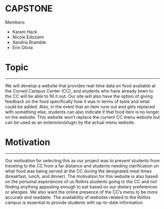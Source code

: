 # CAPSTONE

Members:
- Karam Hack
- Nicole Edoziem
- Xandria Bramble
- Erin Olivia

# Topic
____________
We will develop a website that provides real-time data on food available at the Cornell Campus Center (CC), and students who have already been to the CC will be able to fill it out. Our site will also have the option of giving feedback on the food specifically how it was in terms of taste and what could be added. Also, in the event that an item runs out and gets replaced with something else, students can also indicate if that food item is no longer on the website. This website won’t replace the current CC menu website but can be used as an extension/plugin by the actual menu website.

# Motivation
____________
Our motivation for selecting this as our project was to prevent students from traveling to the CC from a far distance and students needing clarification on what food was being served at the CC during the designated meal times (breakfast, lunch, and dinner). The motivation for this website is also based on the personal experiences of us Rollins students going to the CC and not finding anything appealing enough to eat based on our dietary preferences or allergies. We also want the online presence of the CC’s menu to be more accurate and readable. The availability of websites related to the Rollins campus is essential to provide students with up-to-date information.
